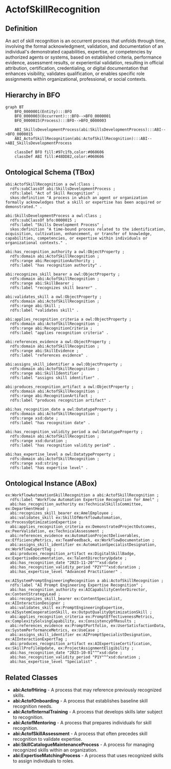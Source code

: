 # ActofSkillRecognition

## Definition
An act of skill recognition is an occurrent process that unfolds through time, involving the formal acknowledgment, validation, and documentation of an individual's demonstrated capabilities, expertise, or competencies by authorized agents or systems, based on established criteria, performance evidence, assessment results, or experiential validation, resulting in official attribution, certification, credentialing, or digital documentation that enhances visibility, validates qualification, or enables specific role assignments within organizational, professional, or social contexts.

## Hierarchy in BFO
```mermaid
graph BT
    BFO_0000001(Entity):::BFO
    BFO_0000003(Occurrent):::BFO-->BFO_0000001
    BFO_0000015(Process):::BFO-->BFO_0000003
    
    ABI_SkillsDevelopmentProcess(abi:SkillsDevelopmentProcess):::ABI-->BFO_0000015
    ABI_ActofSkillRecognition(abi:ActofSkillRecognition):::ABI-->ABI_SkillsDevelopmentProcess
    
    classDef BFO fill:#97c1fb,color:#060606
    classDef ABI fill:#48DD82,color:#060606
```

## Ontological Schema (TBox)
```turtle
abi:ActofSkillRecognition a owl:Class ;
  rdfs:subClassOf abi:SkillsDevelopmentProcess ;
  rdfs:label "Act of Skill Recognition" ;
  skos:definition "A process in which an agent or organization formally acknowledges that a skill or expertise has been acquired or demonstrated." .

abi:SkillsDevelopmentProcess a owl:Class ;
  rdfs:subClassOf bfo:0000015 ;
  rdfs:label "Skills Development Process" ;
  skos:definition "A time-bound process related to the identification, acquisition, cultivation, enhancement, or transfer of knowledge, capabilities, competencies, or expertise within individuals or organizational contexts." .

abi:has_recognition_authority a owl:ObjectProperty ;
  rdfs:domain abi:ActofSkillRecognition ;
  rdfs:range abi:RecognitionAuthority ;
  rdfs:label "has recognition authority" .

abi:recognizes_skill_bearer a owl:ObjectProperty ;
  rdfs:domain abi:ActofSkillRecognition ;
  rdfs:range abi:SkillBearer ;
  rdfs:label "recognizes skill bearer" .

abi:validates_skill a owl:ObjectProperty ;
  rdfs:domain abi:ActofSkillRecognition ;
  rdfs:range abi:Skill ;
  rdfs:label "validates skill" .

abi:applies_recognition_criteria a owl:ObjectProperty ;
  rdfs:domain abi:ActofSkillRecognition ;
  rdfs:range abi:RecognitionCriteria ;
  rdfs:label "applies recognition criteria" .

abi:references_evidence a owl:ObjectProperty ;
  rdfs:domain abi:ActofSkillRecognition ;
  rdfs:range abi:SkillEvidence ;
  rdfs:label "references evidence" .

abi:assigns_skill_identifier a owl:ObjectProperty ;
  rdfs:domain abi:ActofSkillRecognition ;
  rdfs:range abi:SkillIdentifier ;
  rdfs:label "assigns skill identifier" .

abi:produces_recognition_artifact a owl:ObjectProperty ;
  rdfs:domain abi:ActofSkillRecognition ;
  rdfs:range abi:RecognitionArtifact ;
  rdfs:label "produces recognition artifact" .

abi:has_recognition_date a owl:DatatypeProperty ;
  rdfs:domain abi:ActofSkillRecognition ;
  rdfs:range xsd:date ;
  rdfs:label "has recognition date" .

abi:has_recognition_validity_period a owl:DatatypeProperty ;
  rdfs:domain abi:ActofSkillRecognition ;
  rdfs:range xsd:duration ;
  rdfs:label "has recognition validity period" .

abi:has_expertise_level a owl:DatatypeProperty ;
  rdfs:domain abi:ActofSkillRecognition ;
  rdfs:range xsd:string ;
  rdfs:label "has expertise level" .
```

## Ontological Instance (ABox)
```turtle
ex:WorkflowAutomationSkillRecognition a abi:ActofSkillRecognition ;
  rdfs:label "Workflow Automation Expertise Recognition for Amel" ;
  abi:has_recognition_authority ex:TechnicalSkillsCommittee, ex:DepartmentHead ;
  abi:recognizes_skill_bearer ex:AmelEmployee ;
  abi:validates_skill ex:SkillOfWorkflowAutomation, ex:ProcessOptimizationExpertise ;
  abi:applies_recognition_criteria ex:DemonstratedProjectOutcomes, ex:PeerValidation, ex:TechnicalAssessment ;
  abi:references_evidence ex:AutomationProjectDeliverables, ex:EfficiencyMetrics, ex:TeamFeedback, ex:WorkflowDocumentation ;
  abi:assigns_skill_identifier ex:AutomationSpecialistDesignation, ex:WorkflowExpertTag ;
  abi:produces_recognition_artifact ex:DigitalSkillBadge, ex:ExpertiseDocumentation, ex:TalentDirectoryUpdate ;
  abi:has_recognition_date "2023-11-20"^^xsd:date ;
  abi:has_recognition_validity_period "P2Y"^^xsd:duration ;
  abi:has_expertise_level "Advanced Practitioner" .

ex:AISystemPromptEngineeringRecognition a abi:ActofSkillRecognition ;
  rdfs:label "AI Prompt Engineering Expertise Recognition" ;
  abi:has_recognition_authority ex:AICapabilityCenterDirector, ex:ContentStrategyLead ;
  abi:recognizes_skill_bearer ex:ContentSpecialist, ex:AIInteractionDesigner ;
  abi:validates_skill ex:PromptEngineeringExpertise, ex:AISystemCooperationSkill, ex:OutputQualityOptimizationSkill ;
  abi:applies_recognition_criteria ex:PromptEffectivenessMetrics, ex:ComplexitySolvingCapability, ex:ConsistencyOfResults ;
  abi:references_evidence ex:PromptPortfolio, ex:UserSatisfactionData, ex:SystemPerformanceMetrics, ex:UseCase ;
  abi:assigns_skill_identifier ex:AIPromptSpecialistDesignation, ex:AIInteractionExpertTag ;
  abi:produces_recognition_artifact ex:AIExpertiseCertification, ex:SkillProfileUpdate, ex:ProjectAssignmentEligibility ;
  abi:has_recognition_date "2023-10-01"^^xsd:date ;
  abi:has_recognition_validity_period "P1Y"^^xsd:duration ;
  abi:has_expertise_level "Specialist" .
```

## Related Classes
- **abi:ActofHiring** - A process that may reference previously recognized skills.
- **abi:ActofOnboarding** - A process that establishes baseline skill recognition needs.
- **abi:ActofInternalTraining** - A process that develops skills later subject to recognition.
- **abi:ActofMentoring** - A process that prepares individuals for skill recognition.
- **abi:ActofSkillAssessment** - A process that often precedes skill recognition to validate expertise.
- **abi:SkillCatalogueMaintenanceProcess** - A process for managing recognized skills within an organization.
- **abi:ExpertiseMatchingProcess** - A process that uses recognized skills to assign individuals to roles. 